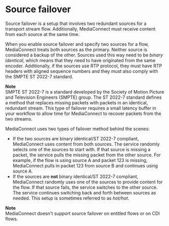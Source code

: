 # Source failover<a name="source-failover"></a>

Source failover is a setup that involves two redundant sources for a transport stream flow\. Additionally, MediaConnect must receive content from each source at the same time\. 

When you enable source failover and specify two sources for a flow, MediaConnect treats both sources as the primary\. Neither source is considered a backup of the other\. Sources used this way need to be *binary identical*, which means that they need to have originated from the same encoder\. Additionally, if the sources use RTP protocol, they must have RTP headers with aligned sequence numbers and they must also comply with the SMPTE ST 2022\-7 standard\. 

**Note**  
SMPTE ST 2022\-7 is a standard developed by the Society of Motion Picture and Television Engineers \(SMPTE\) group\. The ST 2022\-7 standard defines a method that replaces missing packets with packets in an identical, redundant stream\. This type of failover requires a small latency buffer in your workflow to allow time for MediaConnect to recover packets from the two streams\.

MediaConnect uses two types of failover method behind the scenes:
+ If the two sources are binary identical/ST 2022\-7 compliant, MediaConnect uses content from both sources\. The service randomly selects one of the sources to start with\. If that source is missing a packet, the service pulls the missing packet from the other source\. For example, if the flow is using source A and packet 123 is missing, MediaConnect pulls in packet 123 from source B and continues using source A\. 
+ If the sources are **not** binary identical/ST 2022\-7 compliant, MediaConnect randomly uses one of the sources to provide content for the flow\. If that source fails, the service switches to the other source\. The service continues switching back and forth between sources as needed\. This setup is sometimes referred to as *hot/hot*\.

**Note**  
MediaConnect doesn't support source failover on entitled flows or on CDI flows\.